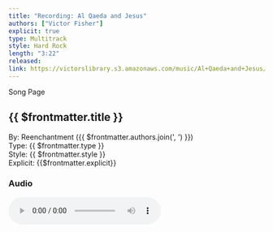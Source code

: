 ```yaml
---
title: "Recording: Al Qaeda and Jesus"
authors: ["Victor Fisher"]
explicit: true
type: Multitrack  
style: Hard Rock
length: "3:22"
released:
link: https://victorslibrary.s3.amazonaws.com/music/Al+Qaeda+and+Jesus/Al+Qaeda+and+Jesus.mp3
---
```


<g-link to="/song/al-qaeda-and-jesus">Song Page</g-link>

## {{ $frontmatter.title }}

By: <g-link to="/band/reenchantment">Reenchantment</g-link> ({{ $frontmatter.authors.join(', ') }})  
Type: {{ $frontmatter.type }}  
Style: {{ $frontmatter.style }}  
Explicit: {{$frontmatter.explicit}}

### Audio

<audio controls controlsList="nodownload">
  <source :src="$frontmatter.link" type="audio/mpeg">
Your browser does not support the audio element.
</audio>
